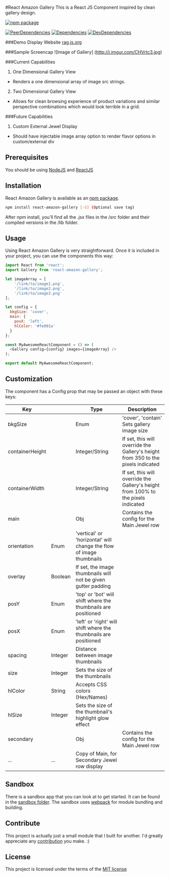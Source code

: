 #React Amazon Gallery
This is a React JS Component inspired by clean gallery design.

[![npm package](https://img.shields.io/npm/v/react-amazon-gallery.svg?style=flat-square)](https://www.npmjs.org/package/react-amazon-gallery)

[![PeerDependencies](https://img.shields.io/david/peer/michaellyons/react-amazon-gallery.svg?style=flat-square)](https://david-dm.org/michaellyons/react-amazon-gallery#info=peerDependencies&view=list)
[![Dependencies](https://img.shields.io/david/michaellyons/react-amazon-gallery.svg?style=flat-square)](https://david-dm.org/michaellyons/react-amazon-gallery)
[![DevDependencies](https://img.shields.io/david/dev/michaellyons/react-amazon-gallery.svg?style=flat-square)](https://david-dm.org/michaellyons/react-amazon-gallery#info=devDependencies&view=list)

###Demo Display Website
[rag.js.org](http://rag.js.org)

###Sample Screencap
![Image of Gallery]
(http://i.imgur.com/CHVrtc3.jpg)

###Current Capabilities
1. One Dimensional Gallery View
  * Renders a one dimensional array of image src strings.
2. Two Dimensional Gallery View
  * Allows for clean browsing experience of product variations and similar perspective combinations which would look terrible in a grid.


###Future Capabilities
1. Custom External Jewel Display
  * Should have injectable image array option to render flavor options in custom/external div

## Prerequisites

You should be using [NodeJS](https://www.nodejs.org) and [ReactJS](https://facebook.github.io/react/)

## Installation

React Amazon Gallery is available as an [npm package](https://www.npmjs.org/package/react-amazon-gallery).
```sh
npm install react-amazon-gallery [-S] (Optional save tag)
```
After npm install, you'll find all the .jsx files in the /src folder and their compiled versions in the /lib folder.


## Usage

Using React Amazon Gallery is very straightforward. Once it is included in your project, you can use the components this way:

```js
import React from 'react';
import Gallery from 'react-amazon-gallery';

let imageArray = [
	'/link/to/image1.png',
	'/link/to/image2.png',
	'/link/to/image3.png'
];

let config = {
  bkgSize: 'cover',
  main: {
    posX: 'left',
    hlColor: '#fe001a'
  }
};

const MyAwesomeReactComponent = () => (
  <Gallery config={config} images={imageArray} />
);

export default MyAwesomeReactComponent;
```

## Customization

The component has a Config prop that may be passed an object with these keys:

Key | | Type | Description
----- | ----- |  ----- | -----
bkgSize | |  Enum | 'cover', 'contain' Sets gallery image size
containerHeight |  | Integer/String | If set, this will override the Gallery's height from 350 to the pixels indicated
containerWidth |  | Integer/String | If set, this will override the Gallery's height from 100% to the pixels indicated
main |  | Obj | Contains the config for the Main Jewel row
 | orientation | Enum | 'vertical' or 'horizontal' will change the flow of image thumbnails
 | overlay | Boolean | If set, the image thumbnails will not be given gutter padding
 | posY | Enum | 'top' or 'bot' will shift where the thumbnails are positioned
 | posX | Enum | 'left' or 'right' will shift where the thumbnails are positioned
 | spacing | Integer | Distance between image thumbnails
 | size | Integer | Sets the size of the thumbnails
 | hlColor | String | Accepts CSS colors (Hex/Names)
 | hlSize | Integer | Sets the size of the thumbnail's highlight glow effect
secondary | |  Obj | Contains the config for the Main Jewel row
 | ... | ... | Copy of Main, for Secondary Jewel row display

 
## Sandbox

There is a sandbox app that you can look at to get started. It can be found in the [sandbox folder](https://github.com/michaellyons/react-amazon-gallery/tree/master/sandbox). The sandbox uses [webpack](https://webpack.github.io/) for module bundling and building.

## Contribute

This project is actually just a small module that I built for another. I'd greatly appreciate any [contribution](https://github.com/michaellyons/react-amazon-gallery/blob/master/CONTRIBUTING.md) you make. :)

## License
This project is licensed under the terms of the [MIT license](https://github.com/michaellyons/react-amazon-gallery/blob/master/LICENSE)
